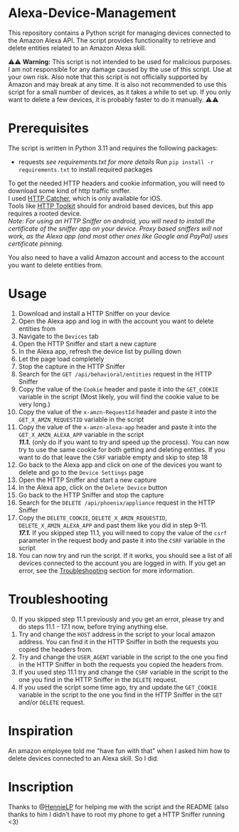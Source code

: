 
# Alexa-Device-Management

This repository contains a Python script for managing devices connected to the Amazon Alexa API. The script provides functionality to retrieve and delete entities related to an Amazon Alexa skill.

⚠️⚠️ **Warning:** This script is not intended to be used for malicious purposes. I am not responsible for any damage caused by the use of this script. Use at your own risk. Also note that this script is not officially supported by Amazon and may break at any time. It is also not recommended to use this script for a small number of devices, as it takes a while to set up. If you only want to delete a few devices, it is probably faster to do it manually. ⚠️⚠️

# Prerequisites

The script is written in Python 3.11 and requires the following packages:
- requests
_see requirements.txt for more details_ 
Run `pip install -r requirements.txt` to install required packages

To get the needed HTTP headers and cookie information, you will need to download some kind of http traffic sniffer.  
I used [HTTP Catcher](https://apps.apple.com/de/app/http-catcher/id1445874902), which is only available for iOS.  
Tools like [HTTP Toolkit](https://httptoolkit.tech/) should for android based devices, but this app requires a rooted device.  
_Note: For using an HTTP Sniffer on android, you will need to install the certificate of the sniffer app on your device. Proxy based sniffers will not work, as the Alexa app (and most other ones like Google and PayPal) uses certificate pinning._

You also need to have a valid Amazon account and access to the account you want to delete entities from.

# Usage

1. Download and install a HTTP Sniffer on your device
2. Open the Alexa app and log in with the account you want to delete entities from
3. Navigate to the `Devices` tab
4. Open the HTTP Sniffer and start a new capture
5. In the Alexa app, refresh the device list by pulling down
6. Let the page load completely
7. Stop the capture in the HTTP Sniffer
8. Search for the `GET /api/behavioral/entities` request in the HTTP Sniffer
9. Copy the value of the `Cookie` header and paste it into the `GET_COOKIE` variable in the script (Most likely, you will find the cookie value to be very long.)
10. Copy the value of the `x-amzn-RequestId` header and paste it into the `GET_X_AMZN_REQUESTID` variable in the script
11. Copy the value of the `x-amzn-alexa-app` header and paste it into the `GET_X_AMZN_ALEXA_APP` variable in the script  
    **_11.1._** (only do if you want to try and speed up the process). You can now try to use the same cookie for both getting and deleting entities. If you want to do that leave the `CSRF` variable empty and skip to step 18
12. Go back to the Alexa app and click on one of the devices you want to delete and go to the `Device Settings` page
13. Open the HTTP Sniffer and start a new capture
14. In the Alexa app, click on the `Delete Device` button
15. Go back to the HTTP Sniffer and stop the capture
16. Search for the `DELETE /api/phoenix/appliance` request in the HTTP Sniffer
17. Copy the `DELETE_COOKIE`, `DELETE_X_AMZN_REQUESTID`, `DELETE_X_AMZN_ALEXA_APP` and past them like you did in step 9-11.  
    **_17.1._** If you skipped step 11.1, you will need to copy the value of the `csrf` parameter in the request body and paste it into the `CSRF` variable in the script
18. You can now try and run the script. If it works, you should see a list of all devices connected to the account you are logged in with. If you get an error, see the [Troubleshooting](/#troubleshooting) section for more information.

# Troubleshooting

0. If you skipped step 11.1 previously and you get an error, please try and do steps 11.1 - 17.1 now, before trying anything else.
1. Try and change the `HOST` address in the script to your local amazon address. You can find it in the HTTP Sniffer in both the requests you copied the headers from.
2. Try and change the `USER_AGENT` variable in the script to the one you find in the HTTP Sniffer in both the requests you copied the headers from.
3. If you used step 11.1 try and change the `CSRF` variable in the script to the one you find in the HTTP Sniffer in the `DELETE` request.
4. If you used the script some time ago, try and update the `GET_COOKIE` variable in the script to the one you find in the HTTP Sniffer in the `GET` and/or `DELETE` request.

# Inspiration

An amazon employee told me "have fun with that" when I asked him how to delete devices connected to an Alexa skill. So I did.

# Inscription

Thanks to @[HennieLP](https://github.com/hennielp) for helping me with the script and the README (also thanks to him I didn't have to root my phone to get a HTTP Sniffer running <3)
